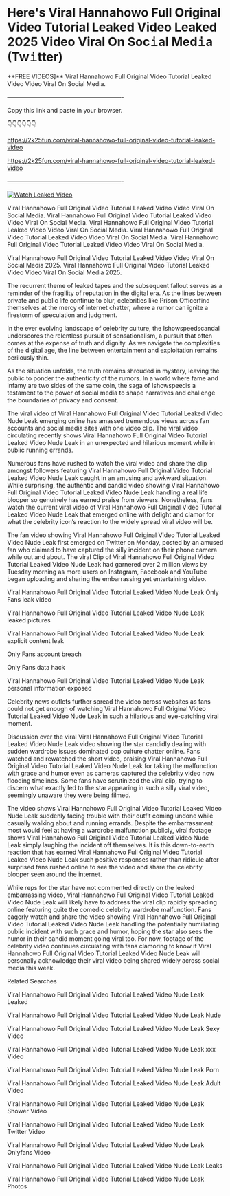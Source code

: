 # Here's Viral Hannahowo Full Original Video Tutorial Leaked Video Leaked 2025 Video Viral On Soc𝚒al Med𝚒a (Tw𝚒tter)

++FREE VIDEOS]** Viral Hannahowo Full Original Video Tutorial Leaked Video Video Viral On Social Media.

———————————————————-

Copy this link and paste in your browser.

👇👇👇👇👇👇

https://2k25fun.com/viral-hannahowo-full-original-video-tutorial-leaked-video

https://2k25fun.com/viral-hannahowo-full-original-video-tutorial-leaked-video

———————————————————-

[![Watch Leaked Video](https://miro.medium.com/v2/resize:fit:828/format:webp/1*cilzJN44JGOrTw9NJCrNHA.gif "Watch Leaked Video")](https://2k25fun.com/viral-hannahowo-full-original-video-tutorial-leaked-video)

Viral Hannahowo Full Original Video Tutorial Leaked Video Video Viral On Social Media. Viral Hannahowo Full Original Video Tutorial Leaked Video Video Viral On Social Media. Viral Hannahowo Full Original Video Tutorial Leaked Video Video Viral On Social Media. Viral Hannahowo Full Original Video Tutorial Leaked Video Video Viral On Social Media. Viral Hannahowo Full Original Video Tutorial Leaked Video Video Viral On Social Media.

Viral Hannahowo Full Original Video Tutorial Leaked Video Video Viral On Social Media 2025. Viral Hannahowo Full Original Video Tutorial Leaked Video Video Viral On Social Media 2025.

The recurrent theme of leaked tapes and the subsequent fallout serves as a reminder of the fragility of reputation in the digital era. As the lines between private and public life continue to blur, celebrities like Prison Officerfind themselves at the mercy of internet chatter, where a rumor can ignite a firestorm of speculation and judgment.

In the ever evolving landscape of celebrity culture, the Ishowspeedscandal underscores the relentless pursuit of sensationalism, a pursuit that often comes at the expense of truth and dignity. As we navigate the complexities of the digital age, the line between entertainment and exploitation remains perilously thin.

As the situation unfolds, the truth remains shrouded in mystery, leaving the public to ponder the authenticity of the rumors. In a world where fame and infamy are two sides of the same coin, the saga of Ishowspeedis a testament to the power of social media to shape narratives and challenge the boundaries of privacy and consent.

The viral video of Viral Hannahowo Full Original Video Tutorial Leaked Video Nude Leak emerging online has amassed tremendous views across fan accounts and social media sites with one video clip. The viral video circulating recently shows Viral Hannahowo Full Original Video Tutorial Leaked Video Nude Leak in an unexpected and hilarious moment while in public running errands.

Numerous fans have rushed to watch the viral video and share the clip amongst followers featuring Viral Hannahowo Full Original Video Tutorial Leaked Video Nude Leak caught in an amusing and awkward situation. While surprising, the authentic and candid video showing Viral Hannahowo Full Original Video Tutorial Leaked Video Nude Leak handling a real life blooper so genuinely has earned praise from viewers. Nonetheless, fans watch the current viral video of Viral Hannahowo Full Original Video Tutorial Leaked Video Nude Leak that emerged online with delight and clamor for what the celebrity icon’s reaction to the widely spread viral video will be.

The fan video showing Viral Hannahowo Full Original Video Tutorial Leaked Video Nude Leak first emerged on Twitter on Monday, posted by an amused fan who claimed to have captured the silly incident on their phone camera while out and about. The viral Clip of Viral Hannahowo Full Original Video Tutorial Leaked Video Nude Leak had garnered over 2 million views by Tuesday morning as more users on Instagram, Facebook and YouTube began uploading and sharing the embarrassing yet entertaining video.

Viral Hannahowo Full Original Video Tutorial Leaked Video Nude Leak Only Fans leak video

Viral Hannahowo Full Original Video Tutorial Leaked Video Nude Leak leaked pictures

Viral Hannahowo Full Original Video Tutorial Leaked Video Nude Leak explicit content leak

Only Fans account breach

Only Fans data hack

Viral Hannahowo Full Original Video Tutorial Leaked Video Nude Leak personal information exposed

Celebrity news outlets further spread the video across websites as fans could not get enough of watching Viral Hannahowo Full Original Video Tutorial Leaked Video Nude Leak in such a hilarious and eye-catching viral moment.

Discussion over the viral Viral Hannahowo Full Original Video Tutorial Leaked Video Nude Leak video showing the star candidly dealing with sudden wardrobe issues dominated pop culture chatter online. Fans watched and rewatched the short video, praising Viral Hannahowo Full Original Video Tutorial Leaked Video Nude Leak for taking the malfunction with grace and humor even as cameras captured the celebrity video now flooding timelines. Some fans have scrutinized the viral clip, trying to discern what exactly led to the star appearing in such a silly viral video, seemingly unaware they were being filmed.

The video shows Viral Hannahowo Full Original Video Tutorial Leaked Video Nude Leak suddenly facing trouble with their outfit coming undone while casually walking about and running errands. Despite the embarrassment most would feel at having a wardrobe malfunction publicly, viral footage shows Viral Hannahowo Full Original Video Tutorial Leaked Video Nude Leak simply laughing the incident off themselves. It is this down-to-earth reaction that has earned Viral Hannahowo Full Original Video Tutorial Leaked Video Nude Leak such positive responses rather than ridicule after surprised fans rushed online to see the video and share the celebrity blooper seen around the internet.

While reps for the star have not commented directly on the leaked embarrassing video, Viral Hannahowo Full Original Video Tutorial Leaked Video Nude Leak will likely have to address the viral clip rapidly spreading online featuring quite the comedic celebrity wardrobe malfunction. Fans eagerly watch and share the video showing Viral Hannahowo Full Original Video Tutorial Leaked Video Nude Leak handling the potentially humiliating public incident with such grace and humor, hoping the star also sees the humor in their candid moment going viral too. For now, footage of the celebrity video continues circulating with fans clamoring to know if Viral Hannahowo Full Original Video Tutorial Leaked Video Nude Leak will personally acknowledge their viral video being shared widely across social media this week.

Related Searches

Viral Hannahowo Full Original Video Tutorial Leaked Video Nude Leak Leaked

Viral Hannahowo Full Original Video Tutorial Leaked Video Nude Leak Nude

Viral Hannahowo Full Original Video Tutorial Leaked Video Nude Leak Sexy Video

Viral Hannahowo Full Original Video Tutorial Leaked Video Nude Leak xxx Video

Viral Hannahowo Full Original Video Tutorial Leaked Video Nude Leak Porn

Viral Hannahowo Full Original Video Tutorial Leaked Video Nude Leak Adult Video

Viral Hannahowo Full Original Video Tutorial Leaked Video Nude Leak Shower Video

Viral Hannahowo Full Original Video Tutorial Leaked Video Nude Leak Twitter Video

Viral Hannahowo Full Original Video Tutorial Leaked Video Nude Leak Onlyfans Video

Viral Hannahowo Full Original Video Tutorial Leaked Video Nude Leak Leaks

Viral Hannahowo Full Original Video Tutorial Leaked Video Nude Leak Photos